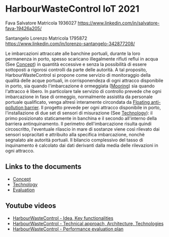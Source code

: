 # HarbourWasteControl IoT 2021

Fava Salvatore Matricola 1936027
https://www.linkedin.com/in/salvatore-fava-19426a205/

Santangelo Lorenzo Matricola 1795872
https://www.linkedin.com/in/lorenzo-santangelo-342877208/

Le imbarcazioni attraccate alle banchine portuali, durante la loro permanenza in porto, spesso scaricano illegalmente rifiuti reflui in acqua (See [Concept](/Concept.md)) in quantità eccessive e senza la possibilità di essere sottoposti a rigorosi controlli da parte delle autorità. A tal proposito, HarbourWasteControl si propone come servizio di monitoraggio della qualità delle acque portuali, in corrisponendeza di ogni attracco disponibile in porto, sia quando l'imbarcazione è ormeggiata ([Mooring](https://en.wikipedia.org/wiki/Mooring)) sia quando l'attracco è libero. In particolare tale servizio di controllo prevede che ogni imbarcazione in fase di ormeggio, normalmente assistita da personale portuale qualificato, venga altresì interamente circondata da [Floating anti-pollution barrier](https://patents.google.com/patent/US3919847). Il progetto prevede per ogni attracco disponibile in porto, l'installazione di due set di sensori di misurazione (See [Technology](/Technology.md)): il primo posizionato staticamente in banchina e il secondo all'interno della barriera antinquinamento. Il perimetro dell'imbarcazione risulta quindi circoscritto, l'eventuale rilascio in mare di sostanze viene così rilevato dai sensori sopracitati e attribuito alla specifica imbarcazione, nonchè  segnalato ale autorità portuali. Il bilancio complessivo del tasso di inquinamento è calcolato dai dati derivanti dalla media delle rilevazioni in ogni attracco.

## Links to the documents
* [Concept](/Concept.md)
* [Technology](/Technology.md)
* [Evaluation](/Evaluation.md)

## Youtube videos
* [HarbourWasteControl - Idea, Key functionalities](https://www.youtube.com/watch?v=1RTiaTGuKnM)
* [HarbourWasteControl - Technical approach, Architecture, Technologies](https://www.youtube.com/watch?v=1RTiaTGuKnM)
* [HarbourWasteControl - Performance evaluation plan](https://www.youtube.com/watch?v=1RTiaTGuKnM)
